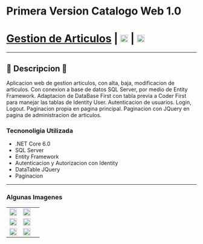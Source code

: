 # Primera Version Catalogo Web 1.0
# [Gestion de Articulos](https://github.com/EdgardoUncos/TPFinalNivel3_Edgardo_Uncos) | [<img src="https://i.postimg.cc/5NBMxTJX/github.png"  alt="GitHub" height="20px" />](https://github.com/EdgardoUncos) | [<img src="https://i.postimg.cc/J7BLFtdc/linkedin.png" height="20px"/>](https://www.linkedin.com/in/edgardo-uncos-89113537/)

---
## 📜 Descripcion 📜
Aplicacion web de gestion articulos, con alta, baja, modificacion de articulos.
Con conexion a base de datos SQL Server, por medio de Entity Framework.
Adaptacion de DataBase First con tabla previa a Coder First para manejar las tablas de Identity User.
Autenticacion de usuarios.
Login, Logout.
Paginacion propia en pagina principal.
Paginacion con JQuery en pagina de administracion de articulos.

### Tecnonoligia Utilizada

- .NET Core 6.0
- SQL Server
- Entity Framework
- Autenticacion y Autorizacion con Identity
- DataTable JQuery
- Paginacion

---

### Algunas Imagenes

<table>
    <tr> 
        <td><img src="https://i.postimg.cc/HV0CWSGV/Home.png" width="100%" /></td>
        <td><img src="https://i.postimg.cc/G8Z1tVhs/Admin-Articulos.png" width="100%" /><td> 
    </tr>
    <tr> 
        <td><img src="https://i.postimg.cc/q6yH3wzD/Admin-Usuarios.png" width="100%" /></td> 
        <td><img src="https://i.postimg.cc/7h7WbsGt/administracion.jpg" width="100%" /></td>
    </tr>
    <tr> 
        <td><img src="https://i.postimg.cc/dLcYKbxb/Login.png" width="100%" /></td> 
        <td><img src="https://i.postimg.cc/23ZDMk2d/Registro.png" width="100%" /></td>
    </tr>
    
</table>
